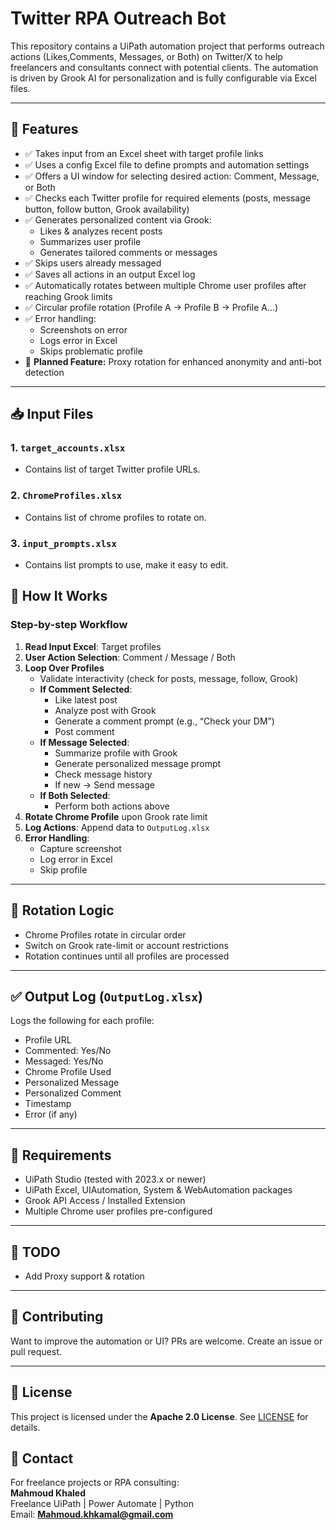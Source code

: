 # Twitter RPA Outreach Bot

This repository contains a UiPath automation project that performs outreach actions (Likes,Comments, Messages, or Both) on Twitter/X to help freelancers and consultants connect with potential clients. The automation is driven by Grook AI for personalization and is fully configurable via Excel files.

---

## 📌 Features

- ✅ Takes input from an Excel sheet with target profile links  
- ✅ Uses a config Excel file to define prompts and automation settings  
- ✅ Offers a UI window for selecting desired action: Comment, Message, or Both  
- ✅ Checks each Twitter profile for required elements (posts, message button, follow button, Grook availability)  
- ✅ Generates personalized content via Grook:
  - Likes & analyzes recent posts
  - Summarizes user profile
  - Generates tailored comments or messages
- ✅ Skips users already messaged
- ✅ Saves all actions in an output Excel log
- ✅ Automatically rotates between multiple Chrome user profiles after reaching Grook limits
- ✅ Circular profile rotation (Profile A → Profile B → Profile A...)
- ✅ Error handling:
  - Screenshots on error
  - Logs error in Excel
  - Skips problematic profile
- 🚧 **Planned Feature:** Proxy rotation for enhanced anonymity and anti-bot detection

---

## 📥 Input Files

### 1. `target_accounts.xlsx`
- Contains list of target Twitter profile URLs.

### 2. `ChromeProfiles.xlsx`
- Contains list of chrome profiles to rotate on.

### 3. `input_prompts.xlsx`
- Contains list prompts to use, make it easy to edit.


## 🧠 How It Works

### Step-by-step Workflow

1. **Read Input Excel**: Target profiles  
2. **User Action Selection**: Comment / Message / Both  
3. **Loop Over Profiles**  
   - Validate interactivity (check for posts, message, follow, Grook)
   - **If Comment Selected**:
     - Like latest post
     - Analyze post with Grook
     - Generate a comment prompt (e.g., “Check your DM”)
     - Post comment
   - **If Message Selected**:
     - Summarize profile with Grook
     - Generate personalized message prompt
     - Check message history
     - If new → Send message
   - **If Both Selected**:
     - Perform both actions above  
4. **Rotate Chrome Profile** upon Grook rate limit  
5. **Log Actions**: Append data to `OutputLog.xlsx`  
6. **Error Handling**:
   - Capture screenshot
   - Log error in Excel
   - Skip profile

---

## 🔁 Rotation Logic

- Chrome Profiles rotate in circular order  
- Switch on Grook rate-limit or account restrictions  
- Rotation continues until all profiles are processed  

---

## ✅ Output Log (`OutputLog.xlsx`)

Logs the following for each profile:

- Profile URL  
- Commented: Yes/No  
- Messaged: Yes/No  
- Chrome Profile Used
- Personalized Message
- Personalized Comment
- Timestamp  
- Error (if any)  

---

## 🚀 Requirements

- UiPath Studio (tested with 2023.x or newer)  
- UiPath Excel, UIAutomation, System & WebAutomation packages  
- Grook API Access / Installed Extension  
- Multiple Chrome user profiles pre-configured  

---

## 📅 TODO

- Add Proxy support & rotation  

---

## 🤝 Contributing

Want to improve the automation or UI? PRs are welcome. Create an issue or pull request.

---

## 📜 License
This project is licensed under the **Apache 2.0 License**. See [LICENSE](LICENSE) for details.

## 📧 Contact

For freelance projects or RPA consulting:  
**Mahmoud Khaled**  
Freelance UiPath | Power Automate | Python  
Email: **Mahmoud.khkamal@gmail.com**
